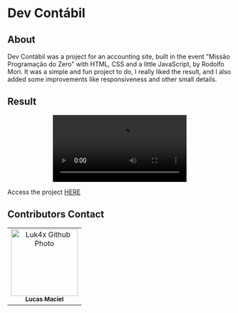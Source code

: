 # Dev Contábil

## About
Dev Contábil was a project for an accounting site, built in the event "Missão Programação do Zero" with HTML, CSS and a little JavaScript, by Rodolfo Mori. It was a simple and fun project to do, I really liked the result, and I also added some improvements like responsiveness and other small details.

## Result
<p align="center">
  <video src="https://user-images.githubusercontent.com/86276393/153721576-c2a634fa-a814-478e-bed0-49c93f8f0d0d.mp4">
</p>
Access the project <a href="https://luk4x.github.io/dev-contabil/">HERE</a>

## Contributors Contact
<table>
  <tr>
    <td align="center">
      <a href="https://www.linkedin.com/in/lucasmacielf/">
        <img src="https://avatars.githubusercontent.com/Luk4x" width="150px;" alt="Luk4x Github Photo"/><br>
        <sub>
          <b>Lucas Maciel</b>
        </sub>
      </a>
    </td>
  </tr>
</table>
